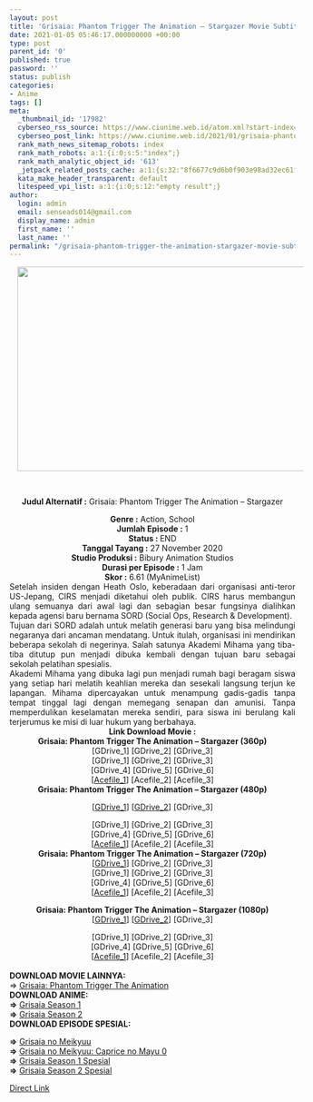 ```yaml
---
layout: post
title: 'Grisaia: Phantom Trigger The Animation – Stargazer Movie Subtitle Indonesia'
date: 2021-01-05 05:46:17.000000000 +00:00
type: post
parent_id: '0'
published: true
password: ''
status: publish
categories:
- Anime
tags: []
meta:
  _thumbnail_id: '17982'
  cyberseo_rss_source: https://www.ciunime.web.id/atom.xml?start-index=301&max-results=150
  cyberseo_post_link: https://www.ciunime.web.id/2021/01/grisaia-phantom-trigger-animation.html
  rank_math_news_sitemap_robots: index
  rank_math_robots: a:1:{i:0;s:5:"index";}
  rank_math_analytic_object_id: '613'
  _jetpack_related_posts_cache: a:1:{s:32:"8f6677c9d6b0f903e98ad32ec61f8deb";a:2:{s:7:"expires";i:1642653937;s:7:"payload";a:0:{}}}
  kata_make_header_transparent: default
  litespeed_vpi_list: a:1:{i:0;s:12:"empty result";}
author:
  login: admin
  email: senseads014@gmail.com
  display_name: admin
  first_name: ''
  last_name: ''
permalink: "/grisaia-phantom-trigger-the-animation-stargazer-movie-subtitle-indonesia/"
---
```

<div style="text-align: center;">
<div style="text-align: left;">
<div class="separator" style="clear: both; text-align: center;"><a href="https://1.bp.blogspot.com/-5nb3ASNQ9So/X_P6UoIg5HI/AAAAAAAAeZ0/iPEO3vQRnVwnuQAKwDaHDUJnzIDDvbVQgCLcBGAsYHQ/s1280/Grisaia%2B-%2BPhantom%2BTrigger%2BThe%2BAnimation%2B%25E2%2580%2593%2BStargazer%2BMovie.png" style="margin-left: 1em; margin-right: 1em;"><img border="0" data-original-height="720" data-original-width="1280" height="360" src="{{ site.baseurl }}/assets/2021/01/Grisaia%2B-%2BPhantom%2BTrigger%2BThe%2BAnimation%2B%25E2%2580%2593%2BStargazer%2BMovie.png" width="640" /></a></div>
<p><b><br /></b></div>
<p><b>Judul Alternatif :</b>&nbsp;Grisaia: Phantom Trigger The Animation – Stargazer</div>
<div style="text-align: center;"><b>Genre :</b>&nbsp;<b></b>Action, School</div>
<div style="text-align: center;"><b>Jumlah Episode :</b>&nbsp;1<br /><b>Status :&nbsp;</b>END<br /><b>Tanggal Tayang :</b>&nbsp;27 November 2020<br /><b>Studio Produksi :</b>&nbsp;<b></b>Bibury Animation Studios<br /><b>Durasi per Episode :</b>&nbsp;1 Jam</div>
<div style="text-align: center;"><b>Skor :</b>&nbsp;6.61 (MyAnimeList)</div>
<div style="text-align: center;"></div>
<div style="text-align: justify;">
<div>Setelah insiden dengan Heath Oslo, keberadaan dari organisasi anti-teror US-Jepang, CIRS menjadi diketahui oleh publik. CIRS harus membangun ulang semuanya dari awal lagi dan sebagian besar fungsinya dialihkan kepada agensi baru bernama SORD (Social Ops, Research &amp; Development).</div>
<div></div>
<div>Tujuan dari SORD adalah untuk melatih generasi baru yang bisa melindungi negaranya dari ancaman mendatang. Untuk itulah, organisasi ini mendirikan beberapa sekolah di negerinya. Salah satunya Akademi Mihama yang tiba-tiba ditutup pun menjadi dibuka kembali dengan tujuan baru sebagai sekolah pelatihan spesialis.</div>
<div></div>
<div>Akademi Mihama yang dibuka lagi pun menjadi rumah bagi beragam siswa yang setiap hari melatih keahlian mereka dan sesekali langsung terjun ke lapangan. Mihama dipercayakan untuk menampung gadis-gadis tanpa tempat tinggal lagi dengan memegang senapan dan amunisi. Tanpa memperdulikan keselamatan mereka sendiri, para siswa ini berulang kali terjerumus ke misi di luar hukum yang berbahaya.</div>
</div>
<div style="text-align: justify;"></div>
<div style="text-align: justify;"></div>
<div style="text-align: center;"><b>Link Download </b><span style="text-align: left;"><b>Movie&nbsp;</b></span><b>:</b></div>
<div style="text-align: center;">
<div style="text-align: center;"><b>Grisaia: Phantom Trigger The Animation – Stargazer&nbsp;(360p)</b></div>
</div>
<div style="text-align: center;">[GDrive_1] [GDrive_2] [GDrive_3]
<div>[GDrive_1] [GDrive_2] [GDrive_3]</div>
<div>[GDrive_4] [GDrive_5] [GDrive_6]</div>
<div>[<a href="https://acefile.co/f/34767786/neonime_g-pt-03-stargazer-bd-360p-zip" target="_blank" rel="noopener">Acefile_1</a>] [Acefile_2] [Acefile_3]</div>
</div>
<div style="text-align: center;"></div>
<div style="text-align: center;">
<div style="text-align: center;"><span style="text-align: left;"><b>Grisaia: Phantom Trigger The Animation – Stargazer&nbsp;</b></span><b>(480p)</b></div>
<p>[<a href="https://drive.google.com/uc?export=download&amp;id=1Hyn_El1e3kvcNJ4RtSIL-RyB_9-c_i-p" target="_blank" rel="noopener">GDrive_1</a>] [<a href="https://drive.google.com/uc?export=download&amp;id=1NYOIsF-Y4jgshxqBbjcNDR3uLLiKn06D" target="_blank" rel="noopener">GDrive_2</a>] [GDrive_3]
<div>[GDrive_1] [GDrive_2] [GDrive_3]</div>
<div>[GDrive_4] [GDrive_5] [GDrive_6]</div>
<div>[<a href="https://acefile.co/f/34767754/neonime_g-pt-03-stargazer-bd-480p-zip" target="_blank" rel="noopener">Acefile_1</a>] [Acefile_2] [Acefile_3]</div>
</div>
<div style="text-align: center;"><b>Grisaia: Phantom Trigger The Animation – Stargazer (720p)</b><br />[<a href="https://drive.google.com/uc?export=download&amp;id=1o0h0iTX_yQNXcqSvq49LLKwq4B2gAn4m" target="_blank" rel="noopener">GDrive_1</a>] [GDrive_2] [GDrive_3]
<div>[GDrive_1] [GDrive_2] [GDrive_3]</div>
<div>[GDrive_4] [GDrive_5] [GDrive_6]</div>
<div>[<a href="https://acefile.co/f/34767750/neonime_g-pt-03-stargazer-bd-720p-zip" target="_blank" rel="noopener">Acefile_1</a>] [Acefile_2] [Acefile_3]</div>
<p><b>Grisaia: Phantom Trigger The Animation – Stargazer (1080p)</b><br />[<a href="https://drive.google.com/uc?export=download&amp;id=1hRzmwEraAj5ERL3bK3Urd1crFc9xQivA" target="_blank" rel="noopener">GDrive_1</a>] [<a href="https://drive.google.com/uc?export=download&amp;id=1Wtbg_SgajGFtwFTKCt5-AY7e55AEpBzA" target="_blank" rel="noopener">GDrive_2</a>] [GDrive_3]
<div>[GDrive_1] [GDrive_2] [GDrive_3]</div>
<div>[GDrive_4] [GDrive_5] [GDrive_6]</div>
<div>[<a href="https://acefile.co/f/34759135/huntersekai-grisaia-phantom-trigger-the-animation-stargazer-bd1080fhdh687dfg3flac-mkv" target="_blank" rel="noopener">Acefile_1</a>] [Acefile_2] [Acefile_3]</div>
<div style="text-align: left;"></div>
<div style="text-align: left;"><br style="text-align: justify;" />
<div><b>DOWNLOAD MOVIE LAINNYA:</b></div>
<div></div>
<div>=&gt;&nbsp;<a href="https://www.ciunime.web.id/2019/07/grisaia-phantom-trigger-episode-01-02.html" target="_blank" rel="noopener">Grisaia: Phantom Trigger The Animation</a></div>
<div>
<div style="text-align: justify;"><b>DOWNLOAD ANIME:</b></div>
<div style="text-align: justify;"><b>=&gt;</b>&nbsp;<a href="https://www.ciunime.web.id/2018/09/grisaia-no-kajitsu-episode-01-13-end-1.html" target="_blank" rel="noopener">Grisaia Season 1</a></div>
<div style="text-align: justify;"><b>=&gt;</b>&nbsp;<a href="https://www.ciunime.web.id/2018/09/grisaia-no-rakuen-episode-01-10-end-5.html" target="_blank" rel="noopener">Grisaia Season 2</a></div>
<div style="text-align: justify;"><b>DOWNLOAD EPISODE SPESIAL:</b></p>
<p><b>=&gt;</b>&nbsp;<a href="https://www.ciunime.web.id/2019/07/grisaia-no-meikyuu-spesial-subtitle.html" target="_blank" rel="noopener">Grisaia no Meikyuu</a><br /><b>=&gt;</b>&nbsp;<a href="https://www.ciunime.web.id/2019/04/grisaia-no-meikyuu-caprice-no-mayu-0.html" target="_blank" rel="noopener">Grisaia no Meikyuu: Caprice no Mayu 0</a><br /><b>=&gt;</b>&nbsp;<a href="https://www.ciunime.web.id/2019/07/grisaia-season-1-episode-01-06-end.html" target="_blank" rel="noopener">Grisaia Season 1 Spesial</a><br /><b>=&gt;</b>&nbsp;<a href="https://www.ciunime.web.id/2019/07/grisaia-season-2-episode-01-05-end.html" target="_blank" rel="noopener">Grisaia Season 2 Spesial</a></div>
</div>
</div>
</div>
<link rel="stylesheet" href="https://cdnjs.cloudflare.com/ajax/libs/font-awesome/4.7.0/css/font-awesome.min.css" />
<div class="divbtn"> <a href="https://handymansurrender.com/fihup8buzv?key=94550f7ce39444073321dde3b8782f97" class="btn"><i class="fa fa-download"></i> Direct Link</a> </div>
